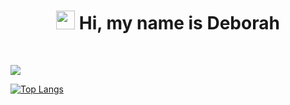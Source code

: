 <h1 align="center"><img src="https://raw.githubusercontent.com/MartinHeinz/MartinHeinz/master/wave.gif" width="30px"> Hi, my name is Deborah </h1>

<br/>
                                                                
![](https://github.com/DeborahOsilade/Deborah-s-osilade/blob/main/Images/Deborah%20Osilade%20(1).png)


[![Top Langs](https://github-readme-stats.vercel.app/api/top-langs/?username=deborahosilade&langs_count=8)](https://github.com/deborahosilade/github-readme-stats)

